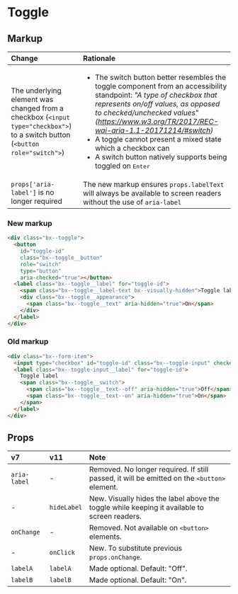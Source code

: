 # Toggle

## Markup

| Change                                                                                                                       | Rationale                                                                                                                                                                                                                                                                                                                                                                                                                  |
| :--------------------------------------------------------------------------------------------------------------------------- | :------------------------------------------------------------------------------------------------------------------------------------------------------------------------------------------------------------------------------------------------------------------------------------------------------------------------------------------------------------------------------------------------------------------------- |
| The underlying element was changed from a checkbox (`<input type="checkbox">`) to a switch button (`<button role="switch">`) | <ul> <li>The switch button better resembles the toggle component from an accessibility standpoint: _"A type of checkbox that represents on/off values, as opposed to checked/unchecked values" (https://www.w3.org/TR/2017/REC-wai-aria-1.1-20171214/#switch)_</li> <li>A toggle cannot present a mixed state which a checkbox can</li> <li>A switch button natively supports being toggled on <kbd>Enter</kbd></li> </ul> |
| `props['aria-label']` is no longer required                                                                                  | The new markup ensures `props.labelText` will always be available to screen readers without the use of `aria-label`                                                                                                                                                                                                                                                                                                        |

### New markup

```html
<div class="bx--toggle">
  <button
    id="toggle-id"
    class="bx--toggle__button"
    role="switch"
    type="button"
    aria-checked="true"></button>
  <label class="bx--toggle__label" for="toggle-id">
    <span class="bx--toggle__label-text bx--visually-hidden">Toggle label</span>
    <div class="bx--toggle__appearance">
      <span class="bx--toggle__text" aria-hidden="true">On</span>
    </div>
  </label>
</div>
```

### Old markup

```html
<div class="bx--form-item">
  <input type="checkbox" id="toggle-id" class="bx--toggle-input" checked />
  <label class="bx--toggle-input__label" for="toggle-id">
    Toggle label
    <span class="bx--toggle__switch">
      <span class="bx--toggle__text--off" aria-hidden="true">Off</span>
      <span class="bx--toggle__text--on" aria-hidden="true">On</span>
    </span>
  </label>
</div>
```

## Props

| v7           | v11         | Note                                                                                         |
| :----------- | :---------- | :------------------------------------------------------------------------------------------- |
| `aria-label` | -           | Removed. No longer required. If still passed, it will be emitted on the `<button>` element.  |
| -            | `hideLabel` | New. Visually hides the label above the toggle while keeping it available to screen readers. |
| `onChange`   | -           | Removed. Not available on `<button>` elements.                                               |
| -            | `onClick`   | New. To substitute previous `props.onChange`.                                                |
| `labelA`     | `labelA`    | Made optional. Default: "Off".                                                               |
| `labelB`     | `labelB`    | Made optional. Default: "On".                                                                |
